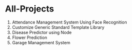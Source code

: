 # All-Projects
1. Attendance Management System Using Face Recognition
2. Customize Generic Standard Template Library
3. Disease Predictor using Node
4. Flower Prediction
5. Garage Management System
